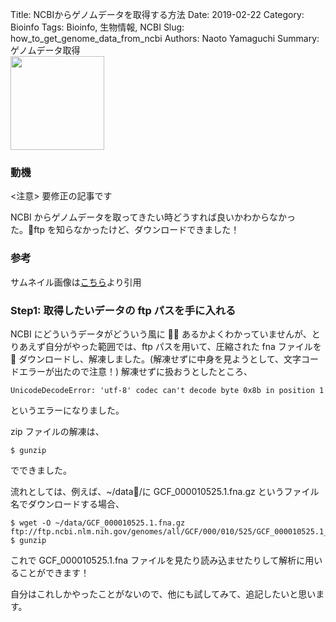 Title: NCBIからゲノムデータを取得する方法
Date: 2019-02-22
Category: Bioinfo
Tags: Bioinfo, 生物情報, NCBI
Slug: how_to_get_genome_data_from_ncbi
Authors: Naoto Yamaguchi
Summary: ゲノムデータ取得<br><img src="https://paper-attachments.dropbox.com/s_8FAC27AC251845FE76C63F0EAF156DF8B3F4D3C17D70B16D9D9AEE81A162B247_1559630593492_ncbi.png" width=150 height=150>

### 動機
<注意> 要修正の記事です


NCBI からゲノムデータを取ってきたい時どうすれば良いかわからなかった。ftp を知らなかったけど、ダウンロードできました！

### 参考

サムネイル画像は[こちら](https://en.wikipedia.org/wiki/National_Center_for_Biotechnology_Information)より引用

### Step1: 取得したいデータの ftp パスを手に入れる

NCBI にどういうデータがどういう風に  あるかよくわかっていませんが、とりあえず自分がやった範囲では、ftp パスを用いて、圧縮された fna ファイルを  ダウンロードし、解凍しました。(解凍せずに中身を見ようとして、文字コードエラーが出たので注意！)
解凍せずに扱おうとしたところ、

```
UnicodeDecodeError: 'utf-8' codec can't decode byte 0x8b in position 1
```

というエラーになりました。

zip ファイルの解凍は、

```
$ gunzip
```

でできました。

流れとしては、例えば、~/data/に GCF_000010525.1.fna.gz というファイル名でダウンロードする場合、

```
$ wget -O ~/data/GCF_000010525.1.fna.gz ftp://ftp.ncbi.nlm.nih.gov/genomes/all/GCF/000/010/525/GCF_000010525.1_ASM1052v1/GCF_000010525.1_ASM1052v1_cds_from_genomic.fna.gz
$ gunzip
```

これで GCF_000010525.1.fna ファイルを見たり読み込ませたりして解析に用いることができます！

自分はこれしかやったことがないので、他にも試してみて、追記したいと思います。

